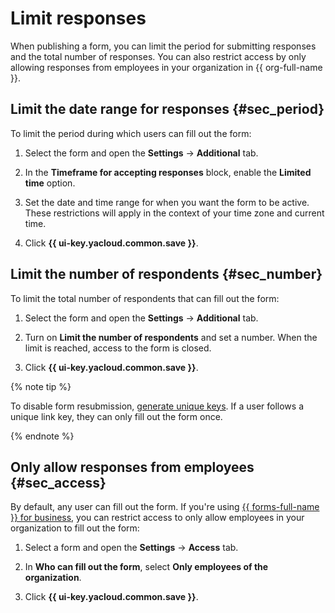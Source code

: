 # Limit responses

When publishing a form, you can limit the period for submitting responses and the total number of  responses. You can also restrict access by only allowing responses from employees in your organization in {{ org-full-name }}.

## Limit the date range for responses {#sec_period}

To limit the period during which users can fill out the form:

1. Select the form and open the **Settings** → **Additional** tab.

1. In the **Timeframe for accepting responses** block, enable the **Limited time** option.

1. Set the date and time range for when you want the form to be active. These restrictions will apply in the context of your time zone and current time.

1. Click **{{ ui-key.yacloud.common.save }}**.

## Limit the number of respondents {#sec_number}

To limit the total number of respondents that can fill out the form:

1. Select the form and open the **Settings** → **Additional** tab.

1. Turn on **Limit the number of respondents** and set a number. When the limit is reached, access to the form is closed.

1. Click **{{ ui-key.yacloud.common.save }}**.

{% note tip %}

To disable form resubmission, [generate unique keys](publish.md#personal-link). If a user follows a unique link key, they can only fill out the form once.

{% endnote %}


## Only allow responses from employees {#sec_access}

By default, any user can fill out the form. If you're using [{{ forms-full-name }} for business](forms-for-org.md), you can restrict access to only allow employees in your organization to fill out the form:

1. Select a form and open the **Settings** → **Access** tab.

1. In **Who can fill out the form**, select **Only employees of the organization**.

1. Click **{{ ui-key.yacloud.common.save }}**.
